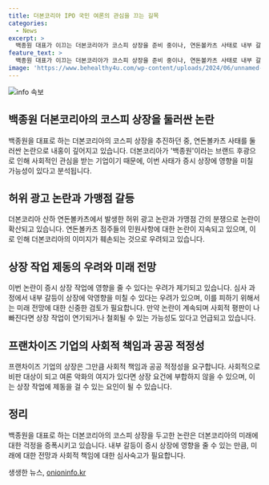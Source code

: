 ```yaml
---
title: 더본코리아 IPO 국민 여론의 관심을 끄는 길목
categories:
  - News
excerpt: >
  백종원 대표가 이끄는 더본코리아가 코스피 상장을 준비 중이나, 연돈볼카츠 사태로 내부 갈등이 확산되고 있다. 가맹점주와 본사 간의 갈등과 허위광고 등으로 인해 사회적 평판이 저하되며, 상장 작업에도 영향을 미칠 수 있다. 내부적인 갈등은 상장 심사 통과에도 부정적인 영향을 줄 수 있을 뿐만 아니라, 사회적 평판과 여론 악화로 상장이 연기되거나 철회될 수도 있다는 우려가 나온다. 
feature_text: >
  백종원 대표가 이끄는 더본코리아가 코스피 상장을 준비 중이나, 연돈볼카츠 사태로 내부 갈등이 확산되고 있다. 가맹점주와 본사 간의 갈등과 허위광고 등으로 인해 사회적 평판이 저하되며, 상장 작업에도 영향을 미칠 수 있다. 내부적인 갈등은 상장 심사 통과에도 부정적인 영향을 줄 수 있을 뿐만 아니라, 사회적 평판과 여론 악화로 상장이 연기되거나 철회될 수도 있다는 우려가 나온다. 
image: 'https://www.behealthy4u.com/wp-content/uploads/2024/06/unnamed-file.png'
---
```


<p><img src="https://www.behealthy4u.com/wp-content/uploads/2024/06/unnamed-file.png" alt="info 속보" /></p>

<h2>백종원 더본코리아의 코스피 상장을 둘러싼 논란</h2>

<p>백종원을 대표로 하는 더본코리아의 코스피 상장을 추진하던 중, 연돈볼카츠 사태를 둘러싼 논란으로 내홍이 깊어지고 있습니다. 더본코리아가 '백종원'이라는 브랜드 후광으로 인해 사회적인 관심을 받는 기업이기 때문에, 이번 사태가 증시 상장에 영향을 미칠 가능성이 있다고 분석됩니다.</p>

<h2>허위 광고 논란과 가맹점 갈등</h2>

<p>더본코리아 산하 연돈볼카츠에서 발생한 허위 광고 논란과 가맹점 간의 분쟁으로 논란이 확산되고 있습니다. 연돈볼카츠 점주들의 민원사항에 대한 논란이 지속되고 있으며, 이로 인해 더본코리아의 이미지가 훼손되는 것으로 우려되고 있습니다.</p>

<h2>상장 작업 제동의 우려와 미래 전망</h2>

<p>이번 논란이 증시 상장 작업에 영향을 줄 수 있다는 우려가 제기되고 있습니다. 심사 과정에서 내부 갈등이 상장에 악영향을 미칠 수 있다는 우려가 있으며, 이를 피하기 위해서는 미래 전망에 대한 신중한 검토가 필요합니다. 만약 논란이 계속되며 사회적 평판이 나빠진다면 상장 작업이 연기되거나 철회될 수 있는 가능성도 있다고 언급되고 있습니다.</p>

<h2>프랜차이즈 기업의 사회적 책임과 공공 적정성</h2>

<p>프랜차이즈 기업의 상장은 그만큼 사회적 책임과 공공 적정성을 요구합니다. 사회적으로 비판 대상이 되고 여론 악화의 여지가 있다면 상장 요건에 부합하지 않을 수 있으며, 이는 상장 작업에 제동을 걸 수 있는 요인이 될 수 있습니다.</p>

<h2>정리</h2>

<p>백종원을 대표로 하는 더본코리아의 코스피 상장을 두고한 논란은 더본코리아의 미래에 대한 걱정을 증폭시키고 있습니다. 내부 갈등이 증시 상장에 영향을 줄 수 있는 만큼, 미래에 대한 전망과 사회적 책임에 대한 심사숙고가 필요합니다.</p>
생생한 뉴스, <a href="https://onioninfo.kr" rel="dofollow">onioninfo.kr</a>


